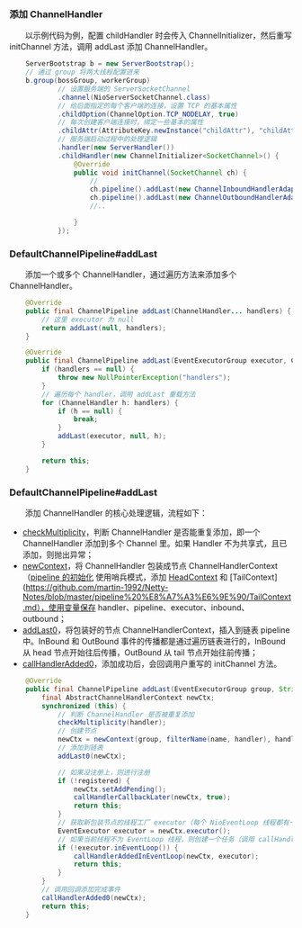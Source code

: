### 添加 ChannelHandler
　　以示例代码为例，配置 childHandler 时会传入 ChannelInitializer，然后重写 initChannel 方法，调用 addLast 添加 ChannelHandler。

```java
    ServerBootstrap b = new ServerBootstrap();
    // 通过 group 将两大线程配置进来
    b.group(bossGroup, workerGroup)
            // 设置服务端的 ServerSocketChannel
            .channel(NioServerSocketChannel.class)
            // 给后面指定的每个客户端的连接，设置 TCP 的基本属性
            .childOption(ChannelOption.TCP_NODELAY, true)
            // 每次创建客户端连接时，绑定一些基本的属性
            .childAttr(AttributeKey.newInstance("childAttr"), "childAttrValue")
            // 服务端启动过程中的处理逻辑
            .handler(new ServerHandler())
            .childHandler(new ChannelInitializer<SocketChannel>() {
                @Override
                public void initChannel(SocketChannel ch) {
                    // 
                    ch.pipeline().addLast(new ChannelInboundHandlerAdapter());
                    ch.pipeline().addLast(new ChannelOutboundHandlerAdapter());
                    //..

                }
            });
```


### DefaultChannelPipeline#addLast
　　添加一个或多个 ChannelHandler，通过遍历方法来添加多个 ChannelHandler。

```java
    @Override
    public final ChannelPipeline addLast(ChannelHandler... handlers) {
        // 这里 executor 为 null
        return addLast(null, handlers);
    }

    @Override
    public final ChannelPipeline addLast(EventExecutorGroup executor, ChannelHandler... handlers) {
        if (handlers == null) {
            throw new NullPointerException("handlers");
        }
        // 遍历每个 handler，调用 addLast 重载方法
        for (ChannelHandler h: handlers) {
            if (h == null) {
                break;
            }
            addLast(executor, null, h);
        }

        return this;
    }
```


### DefaultChannelPipeline#addLast
　　添加 ChannelHandler 的核心处理逻辑，流程如下：

- [checkMultiplicity]()，判断 ChannelHandler 是否能重复添加，即一个 ChannelHandler 添加到多个 Channel 里。如果 Handler 不为共享式，且已添加，则抛出异常；
- [newContext](https://github.com/martin-1992/Netty-Notes/blob/master/pipeline%20%E8%A7%A3%E6%9E%90/%E6%B7%BB%E5%8A%A0%20ChannelHandler/newContext.md)，将 ChannelHandler 包装成节点 ChannelHandlerContext（[pipeline 的初始化](https://github.com/martin-1992/Netty-Notes/blob/master/pipeline%20%E8%A7%A3%E6%9E%90/pipeline%20%E7%9A%84%E5%88%9D%E5%A7%8B%E5%8C%96.md) 使用哨兵模式，添加 [HeadContext](https://github.com/martin-1992/Netty-Notes/blob/master/pipeline%20%E8%A7%A3%E6%9E%90/HeadContext.md) 和 [TailContext](https://github.com/martin-1992/Netty-Notes/blob/master/pipeline%20%E8%A7%A3%E6%9E%90/TailContext.md），使用变量保存 handler、pipeline、executor、inbound、outbound；
- [addLast0](https://github.com/martin-1992/Netty-Notes/blob/master/pipeline%20%E8%A7%A3%E6%9E%90/%E6%B7%BB%E5%8A%A0%20ChannelHandler/addLast0.md)，将包装好的节点 ChannelHandlerContext，插入到链表 pipeline 中。InBound 和 OutBound 事件的传播都是通过遍历链表进行的，InBound 从 head 节点开始往后传播，OutBound 从 tail 节点开始往前传播；
- [callHandlerAdded0](https://github.com/martin-1992/Netty-Notes/blob/master/pipeline%20%E8%A7%A3%E6%9E%90/%E6%B7%BB%E5%8A%A0%20ChannelHandler/callHandlerAdded0.md)，添加成功后，会回调用户重写的 initChannel 方法。

```java
    @Override
    public final ChannelPipeline addLast(EventExecutorGroup group, String name, ChannelHandler handler) {
        final AbstractChannelHandlerContext newCtx;
        synchronized (this) {
            // 判断 ChannelHandler 是否被重复添加
            checkMultiplicity(handler);
            // 创建节点
            newCtx = newContext(group, filterName(name, handler), handler);
            // 添加到链表
            addLast0(newCtx);

            // 如果没注册上，则进行注册
            if (!registered) {
                newCtx.setAddPending();
                callHandlerCallbackLater(newCtx, true);
                return this;
            }
            // 获取新包装节点的线程工厂 executor（每个 NioEventLoop 线程都有一个 executor）
            EventExecutor executor = newCtx.executor();
            // 如果当前线程不为 EventLoop 线程，则创建一个任务（调用 callHandlerAdded0）添加到任务队列中
            if (!executor.inEventLoop()) {
                callHandlerAddedInEventLoop(newCtx, executor);
                return this;
            }
        }
        // 调用回调添加完成事件
        callHandlerAdded0(newCtx);
        return this;
    }
```


